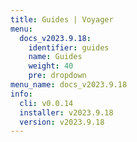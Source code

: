 ```yaml
---
title: Guides | Voyager
menu:
  docs_v2023.9.18:
    identifier: guides
    name: Guides
    weight: 40
    pre: dropdown
menu_name: docs_v2023.9.18
info:
  cli: v0.0.14
  installer: v2023.9.18
  version: v2023.9.18
---
```


